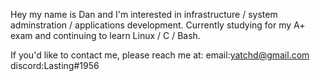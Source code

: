 
Hey my name is Dan and I'm interested in infrastructure / system adminstration / applications development. Currently studying for my A+ exam and continuing to learn Linux / C / Bash.

If you'd like to contact me, please reach me at:
email:yatchd@gmail.com 
discord:Lasting#1956
